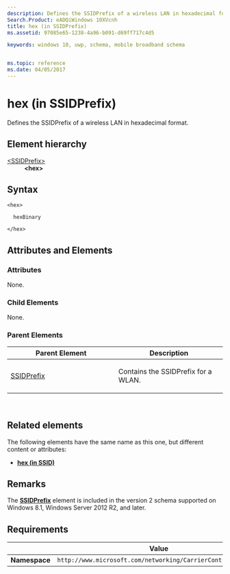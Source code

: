 ```yaml
---
description: Defines the SSIDPrefix of a wireless LAN in hexadecimal format.
Search.Product: eADQiWindows 10XVcnh
title: hex (in SSIDPrefix)
ms.assetid: 97085e65-1238-4a96-b091-d69ff717c4d5

keywords: windows 10, uwp, schema, mobile broadband schema


ms.topic: reference
ms.date: 04/05/2017
---
```


# hex (in SSIDPrefix)


Defines the SSIDPrefix of a wireless LAN in hexadecimal format.

## Element hierarchy

<dl>
<dt><a href="element-ssidprefix.md">&lt;SSIDPrefix&gt;</a></dt>
<dd><b>&lt;hex&gt;</b></dd>
</dl>

## Syntax

``` syntax
<hex>

  hexBinary

</hex>
```

## Attributes and Elements


### Attributes

None.

### Child Elements

None.

### Parent Elements

<table>
<colgroup>
<col width="50%" />
<col width="50%" />
</colgroup>
<thead>
<tr class="header">
<th>Parent Element</th>
<th>Description</th>
</tr>
</thead>
<tbody>
<tr class="odd">
<td><a href="element-ssidprefix.md">SSIDPrefix</a> </td>
<td><p>Contains the SSIDPrefix for a WLAN.</p></td>
</tr>
</tbody>
</table>

 

## Related elements


The following elements have the same name as this one, but different content or attributes:

-   **[hex (in SSID)](element-hex.md)**

## Remarks

The [**SSIDPrefix**](element-ssidprefix.md) element is included in the version 2 schema supported on Windows 8.1, Windows Server 2012 R2, and later.

## Requirements

|          | Value        |
|----------|--------------|
| **Namespace** | `http://www.microsoft.com/networking/CarrierControl/WLAN/v2` |

 

 



